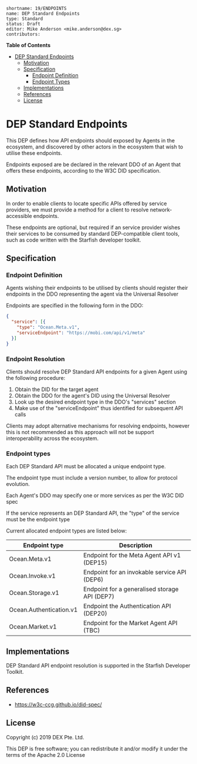 ```
shortname: 19/ENDPOINTS
name: DEP Standard Endpoints
type: Standard
status: Draft
editor: Mike Anderson <mike.anderson@dex.sg>
contributors:
```

**Table of Contents**

<!--ts-->

   * [DEP Standard Endpoints](#dep-standard-endpoints)
      * [Motivation](#motivation)
      * [Specification](#specification)
         * [Endpoint Definition](#endpoint-definition)
         * [Endpoint Types](#endpoint-types)
      * [Implementations](#implementations)
      * [References](#references)
      * [License](#license)

<!--te-->

# DEP Standard Endpoints

This DEP defines how API endpoints should exposed by Agents in the ecosystem, and discovered
by other actors in the ecosystem that wish to utilise these endpoints.

Endpoints exposed are be declared in the relevant DDO of an Agent that offers these endpoints,
according to the W3C DID specification.


## Motivation

In order to enable clients to locate specific APIs offered by service providers, we must provide a 
method for a client to resolve network-accessible endpoints.

These endpoints are optional, but required if an service provider wishes their services 
to be consumed by standard DEP-compatible client tools, such as code written with the Starfish
developer toolkit.


## Specification

### Endpoint Definition

Agents wishing their endpoints to be utilised by clients should register their endpoints in the DDO
representing the agent via the Universal Resolver

Endpoints are specified in the following form in the DDO:

```json
{
  "service": [{
    "type": "Ocean.Meta.v1",
    "serviceEndpoint": "https://mobi.com/api/v1/meta"
  }]
}
```

### Endpoint Resolution

Clients should resolve DEP Standard API endpoints for a given Agent using the following procedure:
1. Obtain the DID for the target agent
2. Obtain the DDO for the agent's DID using the Universal Resolver
3. Look up the desired endpoint type in the DDO's "services" section
4. Make use of the "serviceEndpoint" thus identified for subsequent API calls

Clients may adopt alternative mechanisms for resolving endpoints, however this is not 
recommended as this approach will not be support interoperability across the ecosystem.

### Endpoint types

Each DEP Standard API must be allocated a unique endpoint type.

The endpoint type must include a version number, to allow for protocol evolution.

Each Agent's DDO may specify one or more services as per the W3C DID spec

If the service represents an DEP Standard API, the "type" of the service must be the endpoint type

Current allocated endpoint types are listed below:

Endpoint type           |   Description
------------------------|----------------------
Ocean.Meta.v1           | Endpoint for the Meta Agent API v1 (DEP15)
Ocean.Invoke.v1         | Endpoint for an invokable service API (DEP6)
Ocean.Storage.v1        | Endpoint for a generalised storage API (DEP7)
Ocean.Authentication.v1 | Endpoint the Authentication API (DEP20)
Ocean.Market.v1         | Endpoint for the Market Agent API (TBC)

## Implementations

DEP Standard API endpoint resolution is supported in the Starfish Developer Toolkit.

## References

* https://w3c-ccg.github.io/did-spec/

## License

Copyright (c) 2019 DEX Pte. Ltd.

This DEP is free software; you can redistribute it and/or modify it under the terms of the Apache 2.0 License
